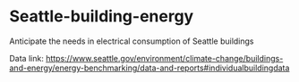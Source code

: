 # Seattle-building-energy
Anticipate the needs in electrical consumption of Seattle buildings 

Data link:
https://www.seattle.gov/environment/climate-change/buildings-and-energy/energy-benchmarking/data-and-reports#individualbuildingdata
